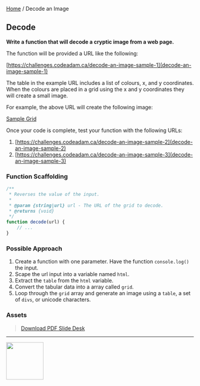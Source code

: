 [Home](/) / Decode an Image

<style>@import url("//readme.codeadam.ca/readme.css");</style>

## Decode

**Write a function that will decode a cryptic image from a web page.**

The function will be provided a URL like the following:

[https://challenges.codeadam.ca/decode-an-image-sample-1](decode-an-image-sample-1)

The table in the example URL includes a list of colours, x, and y coordinates. When the colours are placed in a grid using the x and y coordinates they will create a small image.

For example, the above URL will create the following image:

[Sample Grid](images/technical-interview-grid.png)

Once your code is complete, test your function with the following URLs:

1. [https://challenges.codeadam.ca/decode-an-image-sample-2](decode-an-image-sample-2)
2. [https://challenges.codeadam.ca/decode-an-image-sample-3](decode-an-image-sample-3)

### Function Scaffolding

```javascript
/**
 * Reverses the value of the input.
 *
 * @param {string|url} url - The URL of the grid to decode.
 * @returns {void} 
 */
function decode(url) {
    // ...
}
```

### Possible Approach

1. Create a function with one parameter. Have the function `console.log()` the input.
2. Scape the url input into a variable named `html`. 
3. Extract the `table` from the `html` variable.
4. Convert the tabular data into a array called `grid`.
5. Loop through the `grid` array and generate an image using a `table`, a set of `divs`, or unicode characters.

### Assets

> [Download PDF Slide Desk](/pdfs/decode-an-image.pdf)

---

<a href="https://codeadam.ca">
<img src="https://cdn.codeadam.ca/images@1.0.0/codeadam-logo-coloured-horizontal.png" width="100">
</a>






